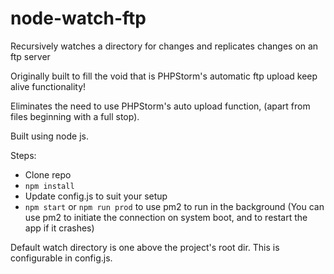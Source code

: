 # node-watch-ftp
Recursively watches a directory for changes and replicates changes on an ftp server

Originally built to fill the void that is PHPStorm's automatic ftp upload keep alive functionality!

Eliminates the need to use PHPStorm's auto upload function, (apart from files beginning with a full stop).

Built using node js.

Steps:
* Clone repo
* `npm install`
* Update config.js to suit your setup
* `npm start` or `npm run prod` to use pm2 to run in the background (You can use pm2 to initiate the connection on system boot, and to restart the app if it crashes)

Default watch directory is one above the project's root dir. This is configurable in config.js.
